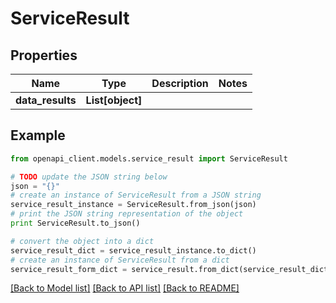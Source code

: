 # ServiceResult


## Properties
Name | Type | Description | Notes
------------ | ------------- | ------------- | -------------
**data_results** | **List[object]** |  | 

## Example

```python
from openapi_client.models.service_result import ServiceResult

# TODO update the JSON string below
json = "{}"
# create an instance of ServiceResult from a JSON string
service_result_instance = ServiceResult.from_json(json)
# print the JSON string representation of the object
print ServiceResult.to_json()

# convert the object into a dict
service_result_dict = service_result_instance.to_dict()
# create an instance of ServiceResult from a dict
service_result_form_dict = service_result.from_dict(service_result_dict)
```
[[Back to Model list]](../README.md#documentation-for-models) [[Back to API list]](../README.md#documentation-for-api-endpoints) [[Back to README]](../README.md)


